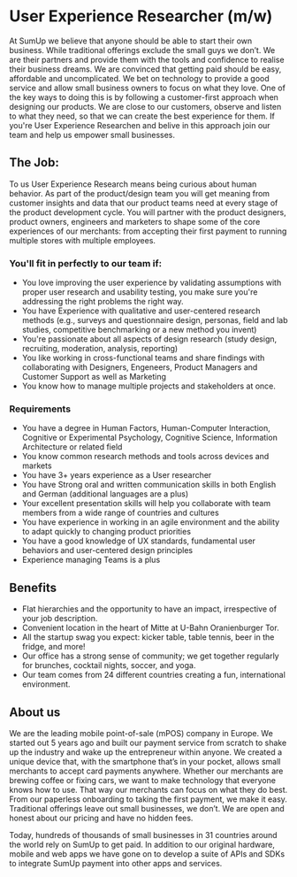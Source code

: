 # User Experience Researcher (m/w)

At SumUp we believe that anyone should be able to start their own business. While traditional offerings exclude the small guys we don’t. We are their partners and provide them with the tools and confidence to realise their business dreams. We are convinced that getting paid should be easy, affordable and uncomplicated. We bet on technology to provide a good service and allow small business owners to focus on what they love. One of the key ways to doing this is by following a customer-first approach when designing our products. We are close to our customers, observe and listen to what they need, so that we can create the best experience for them. 
If you're User Experience Researchen and belive in this approach join our team and help us empower small businesses.

## The Job:

To us User Experience Research means being curious about human behavior. As part of the product/design team you will get meaning from customer insights and data that our product teams need at every stage of the product development cycle. You will partner with the product designers, product owners, engineers and marketers to shape some of the core experiences of our merchants: from accepting their first payment to running multiple stores with multiple employees.

### You'll fit in perfectly to our team if:

* You love improving the user experience by validating  assumptions with proper user research and usability testing, you make sure you're addressing the right problems the right way.
* You have Experience with qualitative and user-centered research methods (e.g., surveys and questionnaire design, personas, field and lab studies, competitive benchmarking or a new method you invent)
* You're passionate about all aspects of design research (study design, recruiting, moderation, analysis, reporting)
* You like working in cross-functional teams and share findings with collaborating with Designers, Engeneers, Product Managers and Customer Support as well as Marketing
* You know how to manage multiple projects and stakeholders at once.

### Requirements
* You have a degree in Human Factors, Human-Computer Interaction, Cognitive or Experimental Psychology, Cognitive Science, Information Architecture or related field
* You know common research methods and tools across devices and markets
* You have 3+ years experience as a User researcher
* You have Strong oral and written communication skills in both English and German (additional languages are a plus)
* Your excellent presentation skills will help you collaborate with team members from a wide range of countries and cultures
* You have experience in working in an agile environment and the ability to adapt quickly to changing product priorities
* You have a good knowledge of UX standards, fundamental user behaviors and user-centered design principles
* Experience managing Teams is a plus


## Benefits
* Flat hierarchies and the opportunity to have an impact, irrespective of your job description.
* Convenient location in the heart of Mitte at U-Bahn Oranienburger Tor.
* All the startup swag you expect: kicker table, table tennis, beer in the fridge, and more!
* Our office has a strong sense of community; we get together regularly for brunches, cocktail nights, soccer, and yoga.
* Our team comes from 24 different countries creating a fun, international environment.

## About us
We are the leading mobile point-of-sale (mPOS) company in Europe. We started out 5 years ago and built our payment service from scratch to shake up the industry and wake up the entrepreneur within anyone. We created a unique device that, with the smartphone that’s in your pocket, allows small merchants to accept card payments anywhere. Whether our merchants are brewing coffee or fixing cars, we want to make technology that everyone knows how to use. That way our merchants can focus on what they do best. From our paperless onboarding to taking the first payment, we make it easy. Traditional offerings leave out small businesses, we don’t. We are open and honest about our pricing and have no hidden fees.

Today, hundreds of thousands of small businesses in 31 countries around the world rely on SumUp to get paid. In addition to our original hardware, mobile and web apps we have gone on to develop a suite of APIs and SDKs to integrate SumUp payment into other apps and services.
